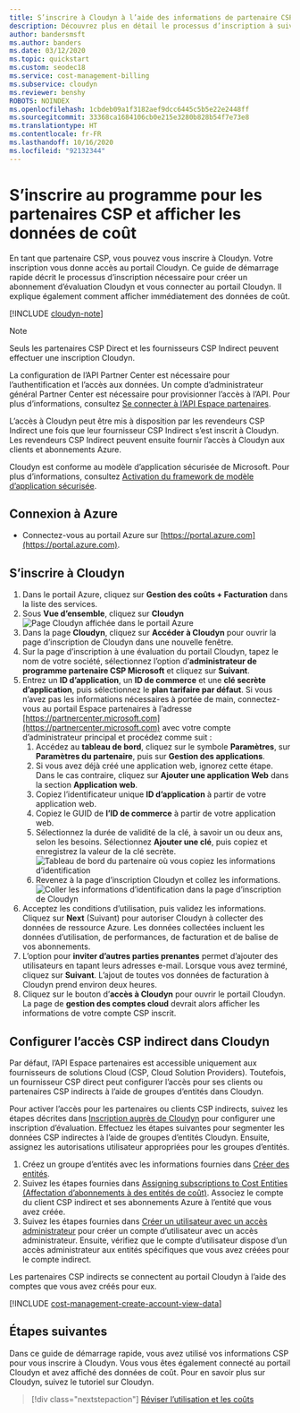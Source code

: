 ```yaml
---
title: S’inscrire à Cloudyn à l’aide des informations de partenaire CSP dans Azure
description: Découvrez plus en détail le processus d’inscription à suivre pour créer un abonnement d’évaluation Cloudyn et vous connecter au portail Cloudyn.
author: bandersmsft
ms.author: banders
ms.date: 03/12/2020
ms.topic: quickstart
ms.custom: seodec18
ms.service: cost-management-billing
ms.subservice: cloudyn
ms.reviewer: benshy
ROBOTS: NOINDEX
ms.openlocfilehash: 1cbdeb09a1f3182aef9dcc6445c5b5e22e2448ff
ms.sourcegitcommit: 33368ca1684106cb0e215e3280b828b54f7e73e8
ms.translationtype: HT
ms.contentlocale: fr-FR
ms.lasthandoff: 10/16/2020
ms.locfileid: "92132344"
---
```

# <a name="register-with-the-csp-partner-program-and-view-cost-data"></a>S’inscrire au programme pour les partenaires CSP et afficher les données de coût

En tant que partenaire CSP, vous pouvez vous inscrire à Cloudyn. Votre inscription vous donne accès au portail Cloudyn. Ce guide de démarrage rapide décrit le processus d’inscription nécessaire pour créer un abonnement d’évaluation Cloudyn et vous connecter au portail Cloudyn. Il explique également comment afficher immédiatement des données de coût.


[!INCLUDE [cloudyn-note](../../../includes/cloudyn-note.md)]

> [!NOTE]
>
> Seuls les partenaires CSP Direct et les fournisseurs CSP Indirect peuvent effectuer une inscription Cloudyn.
>
> La configuration de l’API Partner Center est nécessaire pour l’authentification et l’accès aux données. Un compte d’administrateur général Partner Center est nécessaire pour provisionner l’accès à l’API.
> Pour plus d’informations, consultez [Se connecter à l’API Espace partenaires](/partner-center/develop/set-up-api-access-in-partner-center).
>
> L’accès à Cloudyn peut être mis à disposition par les revendeurs CSP Indirect une fois que leur fournisseur CSP Indirect s’est inscrit à Cloudyn. Les revendeurs CSP Indirect peuvent ensuite fournir l’accès à Cloudyn aux clients et abonnements Azure.
>
>Cloudyn est conforme au modèle d’application sécurisée de Microsoft. Pour plus d’informations, consultez [Activation du framework de modèle d’application sécurisée](/partner-center/develop/enable-secure-app-model).

## <a name="sign-in-to-azure"></a>Connexion à Azure

- Connectez-vous au portail Azure sur [https://portal.azure.com](https://portal.azure.com).

## <a name="register-with-cloudyn"></a>S’inscrire à Cloudyn

1. Dans le portail Azure, cliquez sur **Gestion des coûts + Facturation** dans la liste des services.
2. Sous **Vue d’ensemble**, cliquez sur **Cloudyn**  
    ![Page Cloudyn affichée dans le portail Azure](./media/quick-register-csp/cost-mgt-billing-service.png)
3. Dans la page **Cloudyn**, cliquez sur **Accéder à Cloudyn** pour ouvrir la page d’inscription de Cloudyn dans une nouvelle fenêtre.
4. Sur la page d’inscription à une évaluation du portail Cloudyn, tapez le nom de votre société, sélectionnez l’option d’**administrateur de programme partenaire CSP Microsoft** et cliquez sur **Suivant**.  
5. Entrez un **ID d’application**, un **ID de commerce** et une **clé secrète d’application**, puis sélectionnez le **plan tarifaire par défaut**. Si vous n’avez pas les informations nécessaires à portée de main, connectez-vous au portail Espace partenaires à l’adresse  [https://partnercenter.microsoft.com](https://partnercenter.microsoft.com) avec votre compte d’administrateur principal et procédez comme suit :
   1. Accédez au **tableau de bord**, cliquez sur le symbole **Paramètres**, sur **Paramètres du partenaire**, puis sur **Gestion des applications**.
   2. Si vous avez déjà créé une application web, ignorez cette étape. Dans le cas contraire, cliquez sur **Ajouter une application Web** dans la section **Application web**.
   3. Copiez l’identificateur unique **ID d’application** à partir de votre application web.
   4. Copiez le GUID de **l’ID de commerce** à partir de votre application web.
   5. Sélectionnez la durée de validité de la clé, à savoir un ou deux ans, selon les besoins. Sélectionnez **Ajouter une clé**, puis copiez et enregistrez la valeur de la clé secrète.  
    ![Tableau de bord du partenaire où vous copiez les informations d’identification](./media/quick-register-csp/csp-partner-center.png)
   6. Revenez à la page d’inscription Cloudyn et collez les informations.  
      ![Coller les informations d’identification dans la page d’inscription de Cloudyn](./media/quick-register-csp/csp-reg.png)
6. Acceptez les conditions d’utilisation, puis validez les informations. Cliquez sur **Next** (Suivant) pour autoriser Cloudyn à collecter des données de ressource Azure. Les données collectées incluent les données d’utilisation, de performances, de facturation et de balise de vos abonnements.  
7. L’option pour **inviter d’autres parties prenantes** permet d’ajouter des utilisateurs en tapant leurs adresses e-mail. Lorsque vous avez terminé, cliquez sur **Suivant**. L’ajout de toutes vos données de facturation à Cloudyn prend environ deux heures.
8. Cliquez sur le bouton d’**accès à Cloudyn** pour ouvrir le portail Cloudyn. La page de **gestion des comptes cloud** devrait alors afficher les informations de votre compte CSP inscrit.

## <a name="configure-indirect-csp-access-in-cloudyn"></a>Configurer l’accès CSP indirect dans Cloudyn

Par défaut, l’API Espace partenaires est accessible uniquement aux fournisseurs de solutions Cloud (CSP, Cloud Solution Providers). Toutefois, un fournisseur CSP direct peut configurer l’accès pour ses clients ou partenaires CSP indirects à l’aide de groupes d’entités dans Cloudyn.

Pour activer l’accès pour les partenaires ou clients CSP indirects, suivez les étapes décrites dans [Inscription auprès de Cloudyn](#register-with-cloudyn) pour configurer une inscription d’évaluation. Effectuez les étapes suivantes pour segmenter les données CSP indirectes à l’aide de groupes d’entités Cloudyn. Ensuite, assignez les autorisations utilisateur appropriées pour les groupes d’entités.

1. Créez un groupe d’entités avec les informations fournies dans [Créer des entités](tutorial-user-access.md#create-and-manage-entities).
2. Suivez les étapes fournies dans [Assigning subscriptions to Cost Entities (Affectation d’abonnements à des entités de coût)](https://www.youtube.com/watch?v=d9uTWSdoQYo). Associez le compte du client CSP indirect et ses abonnements Azure à l’entité que vous avez créée.
3. Suivez les étapes fournies dans [Créer un utilisateur avec un accès administrateur](tutorial-user-access.md#create-a-user-with-admin-access) pour créer un compte d’utilisateur avec un accès administrateur. Ensuite, vérifiez que le compte d’utilisateur dispose d’un accès administrateur aux entités spécifiques que vous avez créées pour le compte indirect.

Les partenaires CSP indirects se connectent au portail Cloudyn à l’aide des comptes que vous avez créés pour eux.


[!INCLUDE [cost-management-create-account-view-data](../../../includes/cost-management-create-account-view-data.md)]

## <a name="next-steps"></a>Étapes suivantes

Dans ce guide de démarrage rapide, vous avez utilisé vos informations CSP pour vous inscrire à Cloudyn. Vous vous êtes également connecté au portail Cloudyn et avez affiché des données de coût. Pour en savoir plus sur Cloudyn, suivez le tutoriel sur Cloudyn.

> [!div class="nextstepaction"]
> [Réviser l’utilisation et les coûts](tutorial-review-usage.md)